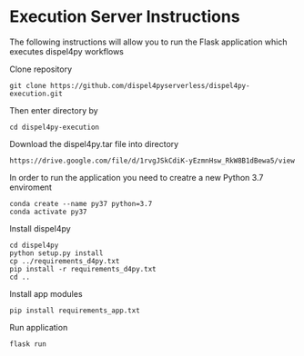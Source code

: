 # Execution Server Instructions

The following instructions will allow you to run the Flask application which executes dispel4py workflows 


Clone repository 
```
git clone https://github.com/dispel4pyserverless/dispel4py-execution.git
```
Then enter directory by 
```
cd dispel4py-execution 
```
Download the dispel4py.tar file into directory
```
https://drive.google.com/file/d/1rvgJSkCdiK-yEzmnHsw_RkW8B1dBewa5/view
```
In order to run the application you need to creatre a new Python 3.7 enviroment 
```
conda create --name py37 python=3.7
conda activate py37
```
Install dispel4py 
```
cd dispel4py
python setup.py install
cp ../requirements_d4py.txt
pip install -r requirements_d4py.txt
cd ..
```
Install app modules 
```
pip install requirements_app.txt
```
Run application 
```
flask run 
```

